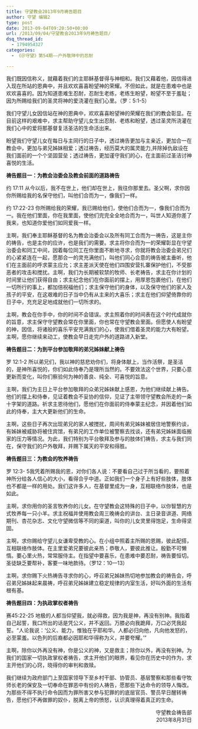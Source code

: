 ```yaml
---
title: 守望教会2013年9月祷告题目
author: 守望 编辑2
type: post
date: 2013-09-04T09:20:50+00:00
url: /2013/09/04/守望教会2013年9月祷告题目/
dsq_thread_id:
  - 1794954327
categories:
  - 《＠守望》第54期——户外敬拜中的忍耐

---
```

<!--more-->我们既因信称义，就藉着我们的主耶稣基督得与神相和。我们又藉着他，因信得进入现在所站的恩典中，并且欢欢喜喜盼望神的荣耀。不但如此，就是在患难中也是欢欢喜喜的。因为知道患难生忍耐，忍耐生老练，老练生盼望，盼望不至于羞耻；因为所赐给我们的圣灵将神的爱浇灌在我们心里。（罗：5:1-5）

我们守望儿女因信站在神的恩典中，欢欢喜喜盼望神的荣耀在我们的教会彰显。在目前这样的艰难中，求主帮助守望儿女生出忍耐、老练和盼望，透过圣灵所浇灌在我们心中的爱将那基督复活圣洁的生命活出来。
  
盼望我们守望儿女在每日与主同行的日子中，透过祷告更加与主亲近，更加合一在教会中，更加与弟兄姊妹相爱；透过祷告，经历莫大的属灵能力,并除掉仇敌设在我们面前的一个个坚固营垒；透过祷告，更加谨守我们的心，在主面前过圣洁讨神喜悦的生活。

**祷告题目一：为教会治委会及教会前面的道路祷告**

约 17:11 从今以后，我不在世上，他们却在世上，我往你那里去。圣父啊，求你因你所赐给我的名保守他们，叫他们合而为一，像我们一样。
  
约 17:22-23 你所赐给我的荣耀，我已赐给他们，使他们合而为一，像我们合而为一。我在他们里面，你在我里面，使他们完完全全地合而为一，叫世人知道你差了我来，也知道你爱他们如同爱我一样。
  
主啊，我们奉主耶稣基督的名为教会治委会以及所有同工合而为一祷告，这是主你的祷告，也是主你的应许，也是我们的需要。求主将你合而为一的荣耀彰显在守望治委会和同工中间，因着每位同工在你里面不断地寻求，你就将教会治委会弟兄们的心紧紧连在一起，愿那合一的灵充满他们，叫他们同心合意的祷告被主垂听，他们在主面前的呼求蒙主应允；求主差派天使在他们四围安营扎寨保护他们，不受那恶者的攻击和搅扰。主啊，我们为长期被软禁的牧师、长老祷告，求主在你计划的时间里让他们获得自由；求主纪念他们在你面前的摆上，用厚恩包裹他们，在他们一切所行的事上，都加倍祝福他们；求主保守他们的身体，以及保守他们的家人及孩子的平安，在这艰难的日子当中仍有从主来的大喜乐；求主在他们仰望倚靠你的日子中，充充足足地成就他们一切所求的。
  
主啊，教会在你手中，你的时间不会错误。求主照着你的时间表在这个时代成就你的旨意，求主保守守望教会常在你里面，你也常在守望教会里面。但愿使人有盼望的神，因信，将诸般的喜乐平安充满我们的心，使我们借着圣灵的能力大有盼望。主啊，愿你继续来动工，使教会早日走完户外的道路进入新堂。

**祷告题目二：为到平台参加敬拜的弟兄姊妹献上祷告**

罗 12:1-2 所以弟兄们，我以神的慈悲劝你们，将身体献上，当作活祭，是圣洁的，是神所喜悦的，你们如此侍奉乃是理所当然的。不要效法这个世界，只要心意更新而变化，叫你们察验何为神的善良、纯全、可喜悦的旨意。
  
主啊，我们为主日上平台参加敬拜的众弟兄姊妹献上感恩，为他们继续献上祷告。他们的摆上和侍奉，见证着教会不妥协的信仰，见证了主带领守望教会所走的一条十字架的道路。祈求主恩待他们，愿他们在你面前的侍奉蒙主纪念，并因着他们如此的侍奉，主大大更新他们的生命。
  
主啊，这些日子再次出现弟兄的家人被搅扰，周间有弟兄姊妹被居住地警察约谈，有姊妹被威胁将被住宾馆，有弟兄的工作单位被警察去找谈，还有弟兄姊妹面临搬家的压力等情况。为此，我们特别为平台敬拜及参与的肢体们祷告，求主与我们同在，保守我们的户外敬拜，并赐下属天的平安和得胜。

**祷告题目三：为教会的牧养祷告**

罗 12:3- 5我凭着所赐我的恩，对你们各人说：不要看自己过于所当看的，要照着神所分给各人信心的大小，看得合乎中道。正如我们一个身子上有好些肢体，肢体也不都是一样的用处。我们这许多人，在基督里成为一身，互相联络作肢体，也是如此。
  
主啊，求你用你的圣言牧养你的儿女。在守望教会这特殊的日子中，以你智慧的方式牧养每一只小羊。求主祝福并使用教会周三晚祷会的讲台、主日录音讲道、网络期刊、杏花杂志、文化守望微信等不同的渠道，叫你的儿女灵里得饱足，生命得坚固。
  
主啊，求你赐给守望儿女谦卑受教的心。在小组中照着主所赐的恩赐，彼此配搭，互相联络作肢体。在主里爱弟兄要彼此亲热；恭敬人，要彼此推让。殷勤不可懒惰。要心里火热，常常服侍主。在指望中要喜乐，在患难中要忍耐，祷告要恒切。圣徒缺乏要帮补，客要一味地款待。（罗12：10—13）
  
主啊，求你赐下火热祷告寻求你的心，呼召弟兄姊妹热切地参加教会的祷告会，呼召弟兄姊妹起来晨祷，呼召弟兄姊妹建立稳定规律的内室生活，好叫外面的生活有根有基。

**祷告题目四：为执政掌权者祷告**

赛45:22-25 地极的人都当仰望我，就必得救，因为我是神，再没有别神。我指着自己起誓，我口所出的话是凭公义，并不返回。万膝必向我跪拜，万口必凭我起誓。“人论我说：‘公义、能力，惟独在乎耶和华。人都必归向他，凡向他发怒的，必至蒙羞。以色列的后裔都必因耶和华得称为义，并要夸耀。’”

主啊，除你以外再没有神，你是公义的神，又是救主；除你以外，再没有别神。为我们的国家一切执政掌权者祷告，求主开他们的眼界，看见你在历史中的作为，求主开他们的心窍，晓得你的审判和救赎。

我们继续为政府部门上至国家领导下至乡村干部、协管员、基层警察和那些看守牧师长老的保安及一切奉命在罪恶中有份的人祷告，愿那些下达命令的领导人悔改。为那些不得不执行命令因而为罪所害又参与犯罪的的底层官员、警员早日醒转祷告，愿他们不再做罪的奴仆，脱离上帝的愤怒，认识真理得着真正的生命。

<p style="text-align: right;">
  守望教会祷告部<br /> 2013年8月31日
</p>